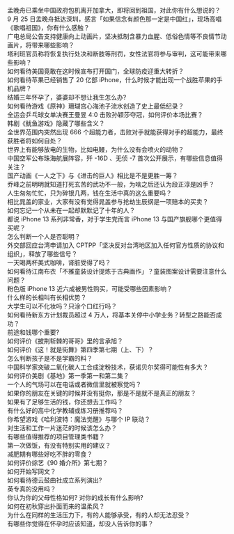孟晚舟已乘坐中国政府包机离开加拿大，即将回到祖国，对此你有什么想说的？  
9 月 25 日孟晚舟抵达深圳，感言「如果信念有颜色那一定是中国红」，现场高唱《歌唱祖国》，你有什么感触？  
广电总局公告支持健康向上动画片，坚决抵制含暴力血腥、低俗色情等不良情节动画片，将带来哪些影响？  
塔利班官员称将恢复执行处决和断肢等刑罚，女性法官将参与审判，这可能带来哪些影响？  
如何看待美国竟敢在这时候宣布打开国门，全球防疫迎重大转折？  
如何看待苹果已经销售了 20 亿部 iPhone，什么时候才能出现一个战胜苹果的手机品牌？  
结婚三年怀孕了，婆婆却不想让我生怎么办?  
如何看待游戏《原神》珊瑚宫心海池子流水创造了史上最低纪录？  
全运会乒乓球女单决赛王曼昱 4:0 击败孙颖莎夺冠，如何评价本场比赛？  
韩剧《鱿鱼游戏》隐藏了哪些含义？  
全世界范围内突然出现 666 个超能力者，击败对手就能获得对手的超能力，最终获胜者将如何自处？  
世界上有能够放电的生物，比如电鳗，为什么没有会喷火的动物？  
中国空军公布珠海航展阵容，歼 -16D 、无侦 -7 首次公开展示，有哪些信息值得关注？  
国产动画《一人之下》与《进击的巨人》相比是不是更胜一筹？  
乔峰之前明明就知道打死玄苦的武功不一般，为啥之后还认为段正淳是凶手？  
人生匆匆忙忙，只为碎银几两，钱在生活中真的这么重要吗？  
相比晁盖的家业，大家有没有觉得晁盖参与抢劫生辰纲是一项赔本的买卖？  
如何忘记一个从未在一起却默默记了十年的人？  
都说 iPhone 13 系列非常香，对于学生党而言 iPhone 13 与国产旗舰哪个更值得买呢？  
怎么判断一个人是否聪明？  
外交部回应台湾申请加入 CPTPP「坚决反对台湾地区加入任何官方性质的协议和组织」，释放了哪些信号？  
一天喝两杯美式咖啡，肾脏受得了吗？  
如何看待江南布衣「不雅童装设计提炼于古典画作」？童装图案设计需要注意什么问题？  
粉色版 iPhone 13 近六成被男性购买，可能受哪些因素影响？  
什么样的长相叫有长相优势？  
大学生可以不化妆吗？只涂个口红行吗？  
如何看待新东方计划裁员超过 4 万人，将基本关停中小学业务？转型之路能否成功？  
前途和钱哪个重要?  
如何评价《披荆斩棘的哥哥》里的言承旭？  
如何评价《这！就是街舞》第四季第七期（上、下）？  
怎么判断孩子是不是学霸的料？  
中国科学家突破二氧化碳人工合成淀粉技术，获诺贝尔奖得可能性有多大？  
如何评价美剧《基地》第一季第一和第二集？  
一个人的气场可以在电话或者微信里就被察觉吗？  
如果你的朋友在关键的时候并没有挺你，那是不是就不是真正的朋友？  
如果有了足够生活的钱，你还想去工作吗？  
有什么好的高中化学教辅或练习册推荐吗？  
你希望游戏《哈利波特：魔法觉醒》与哪个 IP 联动？  
对生活和工作一片迷茫的时候该怎么办？  
有哪些值得推荐的项目管理类书籍？  
第一次做饭，有没有特别实用的建议？  
减肥期有哪些好吃不胖的零食？  
如何评价综艺《90 婚介所》第七期？  
如何开始写网文？  
如何看待德云鼓曲社成立系列演出?  
英专真的没用吗？  
你认为你的父母性格如何? 对你的成长有什么影响?  
如何在初秋穿出扑面而来的温柔风？  
为什么在同样的生活压力下，有的人能够承受，有的人却无法忍受？  
有哪些你觉得在怀孕时应该知道，却没人告诉你的事？  
